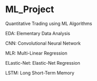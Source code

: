 # ML_Project
Quantitative Trading using ML Algorithms

EDA: Elementary Data Analysis

CNN: Convolutional Neural Network

MLR: Multi-Linear Regression

ELastic-Net: Elastic-Net Regression

LSTM: Long Short-Term Memory
